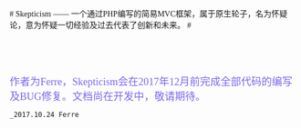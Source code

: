<font face="微软雅黑">
# Skepticism —— 一个通过PHP编写的简易MVC框架，属于原生轮子，名为怀疑论，意为怀疑一切经验及过去代表了创新和未来。 #


<br /><br /><br />


<td bgcolor="#00FF7F">
<font color="#7B68EE" size=4>作者为Ferre，Skepticism会在2017年12月前完成全部代码的编写及BUG修复。文档尚在开发中，敬请期待。</font>
</td>

					
    _2017.10.24 Ferre